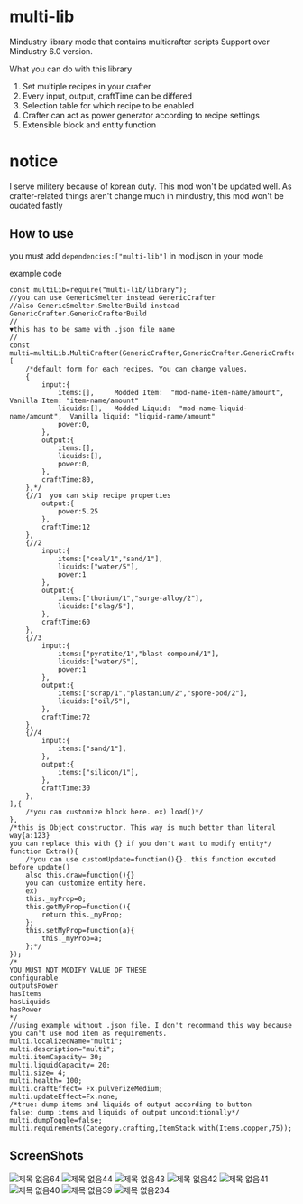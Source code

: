 # multi-lib
Mindustry library mode that contains multicrafter scripts
Support over Mindustry 6.0 version.

What you can do with this library
1. Set multiple recipes in your crafter
2. Every input, output, craftTime can be differed
3. Selection table for which recipe to be enabled
4. Crafter can act as power generator according to recipe settings
5. Extensible block and entity function

# notice
I serve militery because of korean duty. This mod won't be updated well.
As crafter-related things aren't change much in mindustry, this mod won't be oudated fastly

How to use
----------
you must add ```dependencies:["multi-lib"]``` in mod.json in your mode

example code
```
const multiLib=require("multi-lib/library");
//you can use GenericSmelter instead GenericCrafter
//also GenericSmelter.SmelterBuild instead GenericCrafter.GenericCrafterBuild
//                                                                           ▼this has to be same with .json file name
//
const multi=multiLib.MultiCrafter(GenericCrafter,GenericCrafter.GenericCrafterBuild,"multi",[
    /*default form for each recipes. You can change values.
    {
        input:{
            items:[],     Modded Item:  "mod-name-item-name/amount", Vanilla Item: "item-name/amount"
            liquids:[],   Modded Liquid:  "mod-name-liquid-name/amount",  Vanilla liquid: "liquid-name/amount"
            power:0,
        },
        output:{
            items:[],
            liquids:[],
            power:0,
        },
        craftTime:80,
    },*/
    {//1  you can skip recipe properties
        output:{
            power:5.25
        },
        craftTime:12
    },
    {//2
        input:{
            items:["coal/1","sand/1"],
            liquids:["water/5"],
            power:1
        },
        output:{
            items:["thorium/1","surge-alloy/2"],
            liquids:["slag/5"],
        },
        craftTime:60
    },
    {//3
        input:{
            items:["pyratite/1","blast-compound/1"],
            liquids:["water/5"],
            power:1
        },
        output:{
            items:["scrap/1","plastanium/2","spore-pod/2"],
            liquids:["oil/5"],
        },
        craftTime:72
    },
    {//4
        input:{
            items:["sand/1"],
        },
        output:{
            items:["silicon/1"],
        },
        craftTime:30
    },
],{
    /*you can customize block here. ex) load()*/
},
/*this is Object constructor. This way is much better than literal way{a:123}
you can replace this with {} if you don't want to modify entity*/
function Extra(){
    /*you can use customUpdate=function(){}. this function excuted before update()
    also this.draw=function(){}
    you can customize entity here.
    ex)
    this._myProp=0;
    this.getMyProp=function(){
        return this._myProp;
    };
    this.setMyProp=function(a){
        this._myProp=a;
    };*/
});
/*
YOU MUST NOT MODIFY VALUE OF THESE
configurable
outputsPower
hasItems
hasLiquids
hasPower
*/
//using example without .json file. I don't recommand this way because you can't use mod item as requirements.
multi.localizedName="multi";
multi.description="multi";
multi.itemCapacity= 30;
multi.liquidCapacity= 20;
multi.size= 4;
multi.health= 100;
multi.craftEffect= Fx.pulverizeMedium;
multi.updateEffect=Fx.none;
/*true: dump items and liquids of output according to button
false: dump items and liquids of output unconditionally*/
multi.dumpToggle=false;
multi.requirements(Category.crafting,ItemStack.with(Items.copper,75));
```

ScreenShots
-----------
![제목 없음64](https://user-images.githubusercontent.com/61054554/78982290-c5905680-7b5c-11ea-9384-0b784f958ba8.png)
![제목 없음44](https://user-images.githubusercontent.com/61054554/78659489-9a142e80-7906-11ea-9e55-ab363c3fd970.png)
![제목 없음43](https://user-images.githubusercontent.com/61054554/78659495-9bddf200-7906-11ea-88a2-e68afd092dc9.png)
![제목 없음42](https://user-images.githubusercontent.com/61054554/78659501-9d0f1f00-7906-11ea-9ecc-abab9aaec827.png)
![제목 없음41](https://user-images.githubusercontent.com/61054554/78659511-9ed8e280-7906-11ea-901e-ab6195aa2355.png)
![제목 없음40](https://user-images.githubusercontent.com/61054554/78659515-a13b3c80-7906-11ea-844c-7ef07ac00f82.png)
![제목 없음39](https://user-images.githubusercontent.com/61054554/78659519-a3050000-7906-11ea-837f-d07777082424.png)
![제목 없음234](https://user-images.githubusercontent.com/61054554/98812885-aa752480-2466-11eb-8fa1-7c54271f3823.png)
